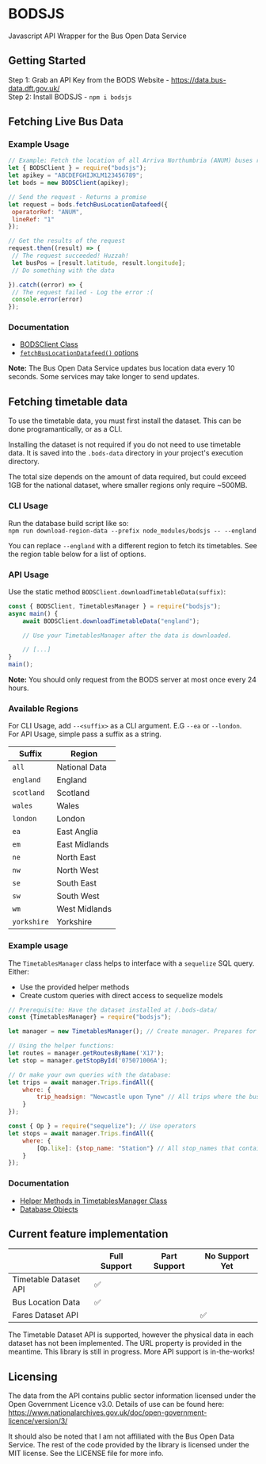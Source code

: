 # BODSJS

 Javascript API Wrapper for the Bus Open Data Service

## Getting Started

Step 1: Grab an API Key from the BODS Website - <https://data.bus-data.dft.gov.uk/><br>
Step 2: Install BODSJS - `npm i bodsjs`<br>

## Fetching Live Bus Data

### Example Usage

```javascript
// Example: Fetch the location of all Arriva Northumbria (ANUM) buses running on the No. 1 line
let { BODSClient } = require("bodsjs");
let apikey = "ABCDEFGHIJKLM123456789"; 
let bods = new BODSClient(apikey); 

// Send the request - Returns a promise
let request = bods.fetchBusLocationDatafeed({
 operatorRef: "ANUM",
 lineRef: "1"
});

// Get the results of the request
request.then((result) => {
 // The request succeeded! Huzzah!
 let busPos = [result.latitude, result.longitude];
 // Do something with the data

}).catch((error) => {
 // The request failed - Log the error :(
 console.error(error)
});
```

### Documentation

- [BODSClient Class](https://thatadamm.github.io/bodsjs/BODSClient.html)
- [`fetchBusLocationDatafeed()` options](https://thatadamm.github.io/bodsjs/global.html#BusLocationDatafeedOptions)

**Note:** The Bus Open Data Service updates bus location data every 10 seconds. Some services may take longer to send updates.

## Fetching timetable data

To use the timetable data, you must first install the dataset. This can be done programantically, or as a CLI.

Installing the dataset is not required if you do not need to use timetable data. It is saved into the `.bods-data` directory in your project's execution directory.

The total size depends on the amount of data required, but could exceed 1GB for the national dataset, where smaller regions only require ~500MB.

### CLI Usage

Run the database build script like so:<br>
`npm run download-region-data --prefix node_modules/bodsjs -- --england`

You can replace `--england` with a different region to fetch its timetables. See the region table below for a list of options.

### API Usage

Use the static method `BODSClient.downloadTimetableData(suffix)`:

```javascript
const { BODSClient, TimetablesManager } = require("bodsjs");
async main() {
    await BODSClient.downloadTimetableData("england");

    // Use your TimetablesManager after the data is downloaded.

    // [...]
}
main();
```

**Note:** You should only request from the BODS server at most once every 24 hours.

### Available Regions

For CLI Usage, add `--<suffix>` as a CLI argument. E.G `--ea` or `--london`.<br>
For API Usage, simple pass a suffix as a string.

| Suffix  | Region  |
|---------|---------|
|`all`|National Data|
|`england`|England|
|`scotland`|Scotland|
|`wales`|Wales|
|`london`|London|
|`ea`|East Anglia|
|`em`|East Midlands|
|`ne`|North East|
|`nw`|North West|
|`se`|South East|
|`sw`|South West|
|`wm`|West Midlands|
|`yorkshire`|Yorkshire|

### Example usage

The `TimetablesManager` class helps to interface with a `sequelize` SQL query. Either:

- Use the provided helper methods
- Create custom queries with direct access to sequelize models

```javascript
// Prerequisite: Have the dataset installed at /.bods-data/ 
const {TimetablesManager} = require("bodsjs");

let manager = new TimetablesManager(); // Create manager. Prepares for db.

// Using the helper functions:
let routes = manager.getRoutesByName('X17');
let stop = manager.getStopById('075071006A');

// Or make your own queries with the database:
let trips = await manager.Trips.findAll({
    where: {
        trip_headsign: "Newcastle upon Tyne" // All trips where the bus displays "Newcastle upon Tyne"
    }
});

const { Op } = require("sequelize"); // Use operators
let stops = await manager.Trips.findAll({
    where: {
        [Op.like]: {stop_name: "Station"} // All stop_names that contain "Station"
    }
});

```

### Documentation

- [Helper Methods in TimetablesManager Class](https://thatadamm.github.io/bodsjs/TimetablesManager.html)
- [Database Objects](https://thatadamm.github.io/bodsjs/global.html)

## Current feature implementation

|                       | Full Support | Part Support | No Support Yet |
|-----------------------|--------------|--------------|----------------|
| Timetable Dataset API | ✅           |              |                |
| Bus Location Data     | ✅            |              |                |
| Fares Dataset API     |              |              | ✅              |

The Timetable Dataset API is supported, however the physical data in each dataset has not been implemented. The URL property is provided in the meantime.
This library is still in progress. More API support is in-the-works!

## Licensing

The data from the API contains public sector information licensed under the Open Government Licence v3.0.
Details of use can be found here: <https://www.nationalarchives.gov.uk/doc/open-government-licence/version/3/>

It should also be noted that I am not affiliated with the Bus Open Data Service.
The rest of the code provided by the library is licensed under the MIT license. See the LICENSE file for more info.
